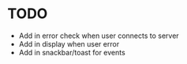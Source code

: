 # TODO
* Add in error check when user connects to server
* Add in display when user error
* Add in snackbar/toast for events
